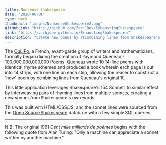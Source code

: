 ```yaml
---
title: Nonsense Shakespeare
date: "2020-06-01"
type: work
thumbnail: "images/NonsenseShakespeare2.png"
gitHubLink: "https://github.com/ZachJDev/ExhaustingShakespeare"
link: "https://zachjdev.github.io/ExhaustingShakespeare/"
description: "Create new poems by recombining lines from Shakespeare's Sonnets."
---
```


The [OuLiPo](https://en.wikipedia.org/wiki/Oulipo), a French, avant-garde group of writers and mathematicians, formally began during the creation of Raymond Queneau's [100,000,000,000,000 Poems](https://en.wikipedia.org/wiki/Hundred_Thousand_Billion_Poems). Queneau wrote 10 14-line poems with identical rhyme schemes and produced a book wherein each page is cut into 14 strips, with one line on each strip, allowing the reader to construct a 'new' poem by combining lines from Queneau's original 10.

This little application leverages Shakespeare's 154 Sonnets to similar effect by interweaving pairs of rhyming lines from multiple sonnets, creating a new sonnet from Shakespeare's own words.

This was built with HTML/CSS/JS, and the sonnet lines were sourced from the [Open Source Shakespeare](https://opensourceshakespeare.org/) database with a few simple SQL queries.
***
N.B. The original 1961 *Cent mille milliards de poèmes* begins with the following quote from Alan Turing: "Only a machine can appreciate a sonnet written by another machine."
